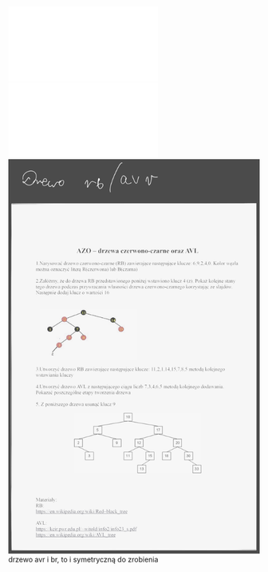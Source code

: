 ![](/Notatki/Semestr%204/Algorytmy%20i%20złożoność%20obliczeniowa/Ćwiczenia/Ćwiczenie%205/azo_cw_rb_avl.pdf)
![](/Notatki/Semestr%204/Algorytmy%20i%20złożoność%20obliczeniowa/Ćwiczenia/Ćwiczenie%205/cwmat_04_rb_avl.pdf)
![](/Notatki/Semestr%204/Algorytmy%20i%20złożoność%20obliczeniowa/Ćwiczenia/Ćwiczenie%205/Drawing%202024-04-04%2014.30.03.excalidraw.svg)
drzewo avr i br, to i symetryczną do zrobienia
